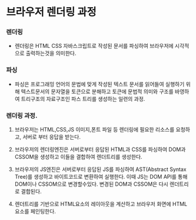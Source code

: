 # 브라우저 렌더링 과정

### 렌더링 
* 렌더링은 HTML CSS 자바스크립트로 작성된 문서를 파싱하여 브라우저에 시각적으로 출력하는것을 의미한다. 

### 파싱
* 파싱은 프로그래밍 언어의 문법에 맞게 작성된 텍스트 문서를 읽어들여 실행하기 위해  텍스트문서의 문자열을 토큰으로 분해하고 토큰에 문법적 의미와 구조를 바영하여 트리구조의 자료구조인 파스 트리를 생성하는 일련의 과정. 

### 렌더링 과정.
1. 브라우저는 HTML,CSS,JS 이미지,폰트 파일 등 렌더링에 필요한 리소스를 요청하고, 서버로 부터 응답을 받는다. 

2. 브라우저의 렌더링엔진은 서버로부터 응답된 HTML과 CSS를 파싱하여 DOM과 CSSOM을 생성하고 이들을 결합하여 렌더트리를 생성한다. 

3. 브라우저의 JS엔진은 서버로부터 응답된 JS를 파싱하여 AST(Abstract Syntax Tree)를 생성하고 바이트코드로 변환하여 실행한다. 이때 JS는 DOM API를 통해 DOM이나 CSSOM으로 변경할수있다. 변경된 DOM과 CSSOM은 다시 렌더트리로 결합된다.

4. 렌더트리를 기반으로 HTML요소의 레이아웃을 계산하고 브라우저 화면에 HTML요소를 페인팅한다.
